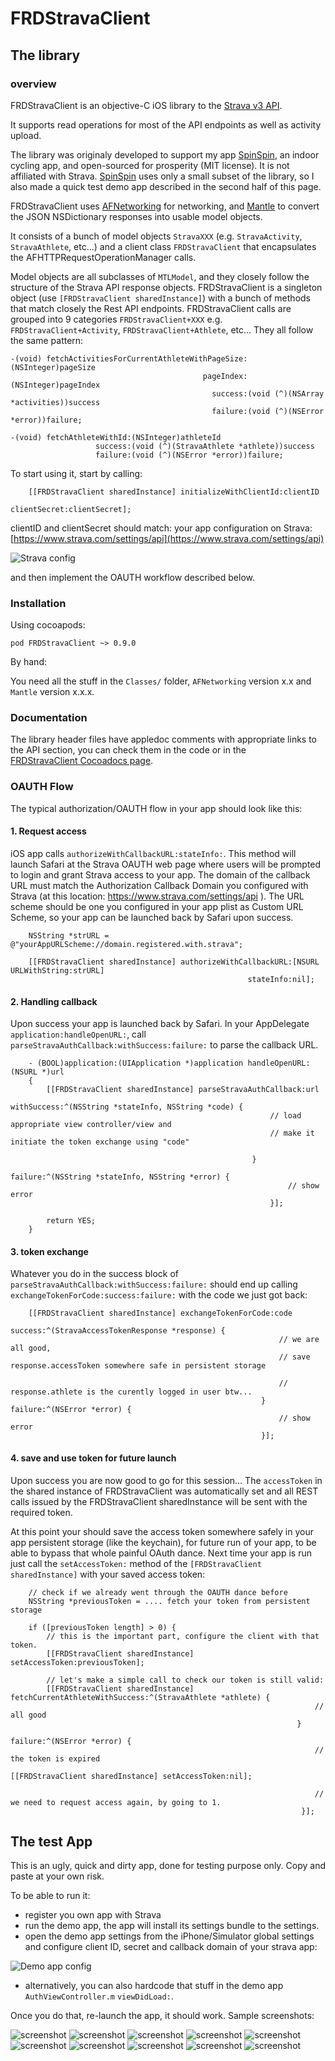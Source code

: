 # FRDStravaClient

## The library

### overview

FRDStravaClient is an objective-C iOS library to the [Strava v3 API](http://strava.github.io/api/).

It supports read operations for most of the API endpoints as well as activity upload.

The library was originaly developed to support my app [SpinSpin](http://www.spinspinapp.com), an indoor cycling app, and open-sourced
for prosperity (MIT license). It is not affiliated with Strava. [SpinSpin](http://www.spinspinapp.com) uses only a small subset of
the library, so I also made a quick test demo app described in the second half of this page.

FRDStravaClient uses [AFNetworking](https://github.com/AFNetworking/AFNetworking) for networking,
and [Mantle](https://github.com/Mantle/Mantle) to convert the JSON NSDictionary responses into usable model objects.

It consists of a bunch of model objects `StravaXXX` (e.g. `StravaActivity`,
`StravaAthlete`, etc...) and a client class `FRDStravaClient` that encapsulates the AFHTTPRequestOperationManager calls.

Model objects are all subclasses of `MTLModel`, and they closely follow the structure of the Strava API response objects.
FRDStravaClient is a singleton object (use `[FRDStravaClient sharedInstance]`) with a bunch of methods that match closely
the Rest API endpoints. FRDStravaClient calls are grouped into 9 categories `FRDStravaClient+XXX` e.g. `FRDStravaClient+Activity`,
`FRDStravaClient+Athlete`, etc... They all follow the same pattern:

```obj-C
-(void) fetchActivitiesForCurrentAthleteWithPageSize:(NSInteger)pageSize
                                           pageIndex:(NSInteger)pageIndex
                                             success:(void (^)(NSArray *activities))success
                                             failure:(void (^)(NSError *error))failure;

-(void) fetchAthleteWithId:(NSInteger)athleteId
                   success:(void (^)(StravaAthlete *athlete))success
                   failure:(void (^)(NSError *error))failure;
```

To start using it, start by calling: 

```obj-C
	[[FRDStravaClient sharedInstance] initializeWithClientId:clientID
                                                clientSecret:clientSecret];
```

clientID and clientSecret should match: your app configuration on
Strava: [https://www.strava.com/settings/api](https://www.strava.com/settings/api)

![Strava config](screenshots/StravaConfig.png)

and then implement the OAUTH workflow described below.

### Installation

Using cocoapods:

`pod FRDStravaClient ~> 0.9.0`

By hand:

You need all the stuff in the `Classes/` folder, `AFNetworking` version x.x and `Mantle` version x.x.x.

### Documentation

The library header files have appledoc comments with appropriate links to the API section, you can check them in the
code or in the   
[FRDStravaClient Cocoadocs page](http://cocoadocs.org/docsets/FRDStravaClient/0.9.0/).

### OAUTH Flow

The typical authorization/OAUTH flow in your app should look like this:

#### 1. Request access

iOS app calls `authorizeWithCallbackURL:stateInfo:`. This method will launch Safari at the Strava OAUTH web page where users will be prompted to login and grant Strava access to your app. The domain of the callback URL must match the Authorization Callback Domain you configured with Strava (at this location: https://www.strava.com/settings/api ). The URL scheme should be one you configured in your app plist as Custom URL Scheme, so your app can be launched back by Safari upon success.

```obj-C
	NSString *strURL = @"yourAppURLScheme://domain.registered.with.strava";
    
    [[FRDStravaClient sharedInstance] authorizeWithCallbackURL:[NSURL URLWithString:strURL]
                                                     stateInfo:nil];
```

#### 2. Handling callback
Upon success your app is launched back by Safari. In your AppDelegate `application:handleOpenURL:`, call `parseStravaAuthCallback:withSuccess:failure:` to parse the callback URL.

```obj-C
	- (BOOL)application:(UIApplication *)application handleOpenURL:(NSURL *)url
	{
	    [[FRDStravaClient sharedInstance] parseStravaAuthCallback:url
	                                                  withSuccess:^(NSString *stateInfo, NSString *code) {
	                                                  	  // load appropriate view controller/view and
	                                                  	  // make it initiate the token exchange using "code"

	                                                  }
	                                                      failure:^(NSString *stateInfo, NSString *error) {
	                                                          // show error
	                                                      }];
	    
	    return YES;
	}
```
#### 3. token exchange
Whatever you do in the success block of `parseStravaAuthCallback:withSuccess:failure:` should
end up calling `exchangeTokenForCode:success:failure:` with the code we just got back:

```obj-C
	[[FRDStravaClient sharedInstance] exchangeTokenForCode:code
	                                               success:^(StravaAccessTokenResponse *response) {
		                                                    // we are all good,
		                                                    // save response.accessToken somewhere safe in persistent storage
	                                                       
	                                                        // response.athlete is the curently logged in user btw...
	                                                    } failure:^(NSError *error) {
	                                                        // show error
	                                                    }];
```
#### 4. save and use token for future launch
Upon success you are now good to go for this session... The `accessToken` in the shared instance of FRDStravaClient was automatically set and all REST calls issued by the FRDStravaClient sharedInstance will be sent with the required token.

At this point your should save the access token somewhere safely in your app persistent storage (like the keychain), for future run of your app, to be able to bypass that whole painful OAuth dance. Next time your app is run just call the `setAccessToken:` method of the `[FRDStravaClient sharedInstance]` with your saved access token:

```obj-C
	// check if we already went through the OAUTH dance before
    NSString *previousToken = .... fetch your token from persistent storage
    
    if ([previousToken length] > 0) {
        // this is the important part, configure the client with that token.
        [[FRDStravaClient sharedInstance] setAccessToken:previousToken];

        // let's make a simple call to check our token is still valid:
        [[FRDStravaClient sharedInstance] fetchCurrentAthleteWithSuccess:^(StravaAthlete *athlete) {
														            // all good
														        }
                                                                 failure:^(NSError *error) {
                                                                    // the token is expired
                                                                    [[FRDStravaClient sharedInstance] setAccessToken:nil];

                                                                    // we need to request access again, by going to 1.
                                                                 }];

```


## The test App

This is an ugly, quick and dirty app, done for testing purpose only. Copy and paste at your own risk.

To be able to run it:
* register you own app with Strava
* run the demo app, the app will install its settings bundle to the settings.
* open the demo app settings from the iPhone/Simulator global settings and configure client ID, secret and callback domain
of your strava app:

![Demo app config](screenshots/demoappconfig.png)

* alternatively, you can also hardcode that stuff in the demo app `AuthViewController.m` `viewDidLoad:`.

Once you do that, re-launch the app, it should work. Sample screenshots:

![screenshot](screenshots/s1.png) ![screenshot](screenshots/s2.png) ![screenshot](screenshots/s5.png) ![screenshot](screenshots/s11.png) ![screenshot](screenshots/s12.png) ![screenshot](screenshots/s9.png) ![screenshot](screenshots/s6.png) ![screenshot](screenshots/s3.png) ![screenshot](screenshots/s4.png)  ![screenshot](screenshots/s7.png)
